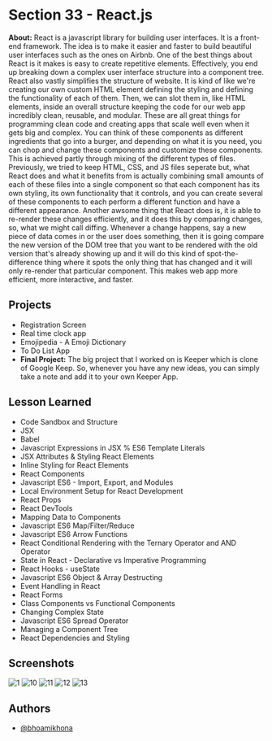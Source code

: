 
# Section 33 - React.js

**About:** React is a javascript library for building user interfaces. It is a front-end framework. The idea is to make it easier and faster to build beautiful user interfaces such as the ones on Airbnb. One of the best things about React is it makes is easy to create repetitive elements. Effectively, you end up breaking down a complex user interface structure into a component tree. React also vastly simplifies the structure of website. It is kind of like we're creating our own custom HTML element defining the styling and defining the functionality of each of them. Then, we can slot them in, like HTML elements, inside an overall structure keeping the code for our web app incredibly clean, reusable, and modular. These are all great things for programming clean code and creating apps that scale well even when it gets big and complex. You can think of these components as different ingredients that go into a burger, and depending on what it is you need, you can chop and change these components and customize these components. This is achieved partly through mixing of the different types of files. Previously, we tried to keep HTML, CSS, and JS files seperate but, what React does and what it benefits from is actually combining small amounts of each of these files into a single component so that each component has its own styling, its own functionality that it controls, and you can create several of these components to each perform a different function and have a different appearance. Another awsome thing that React does is, it is able to re-render these changes efficiently, and it does this by comparing changes, so, what we might call diffing. Whenever a change happens, say a new piece of data comes in or the user does something, then it is going compare the new version of the DOM tree that you want to be rendered with the old version that's already showing up and it will do this kind of spot-the-difference thing where it spots the only thing that has changed and it will only re-render that particular component. This makes web app more efficient, more interactive, and faster.
## Projects

- Registration Screen
- Real time clock app
- Emojipedia - A Emoji Dictionary
- To Do List App
- **Final Project:** The big project that I worked on is Keeper which is clone of Google Keep. So, whenever you have any new ideas, you can simply take a note and add it to your own Keeper App.
## Lesson Learned
- Code Sandbox and Structure
- JSX
- Babel
- Javascript Expressions in JSX % ES6 Template Literals
- JSX Attributes & Styling React Elements
-  Inline Styling for React Elements
- React Components
- Javascript ES6 - Import, Export, and Modules
- Local Environment Setup for React Development
- React Props
- React DevTools
- Mapping Data to Components
- Javascript ES6 Map/Filter/Reduce
- Javascript ES6 Arrow Functions
- React Conditional Rendering with the Ternary Operator and AND Operator
- State in React - Declarative vs Imperative Programming
- React Hooks - useState
- Javascript ES6 Object & Array Destructing
- Event Handling in React
- React Forms
- Class Components vs Functional Components
- Changing Complex State
- Javascript ES6 Spread Operator
- Managing a Component Tree
- React Dependencies and Styling

## Screenshots
![1](https://user-images.githubusercontent.com/50435319/211405272-a2b8f0cf-1365-49f5-af1e-f0caa6b1b1aa.PNG)
![10](https://user-images.githubusercontent.com/50435319/212546502-c42d0f2c-cef7-45cf-bca0-60435cc73ca5.png)
![11](https://user-images.githubusercontent.com/50435319/212546517-f56250d1-ae82-4faa-ac44-f81e669fd7f8.png)
![12](https://user-images.githubusercontent.com/50435319/212546519-eeb0494b-6ad8-4fa1-b2fe-e3b519473af4.png)
![13](https://user-images.githubusercontent.com/50435319/212546520-a27fcc8a-bd42-42df-9055-a85558a64393.png)

## Authors

- [@bhoamikhona](https://github.com/bhoamikhona)

